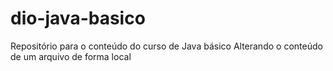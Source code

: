 # dio-java-basico
Repositório para o conteúdo do curso de Java básico
Alterando o conteúdo de um arquivo de forma local